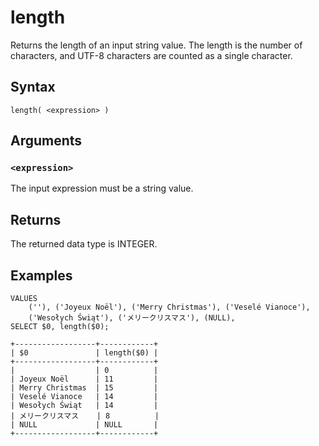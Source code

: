# length

Returns the length of an input string value. The length is the number of characters, and UTF-8 characters are counted as a single character.

## Syntax

```scopeql
length( <expression> )
```

## Arguments

### `<expression>`

The input expression must be a string value.

## Returns

The returned data type is INTEGER.

## Examples

```scopeql
VALUES
    (''), ('Joyeux Noël'), ('Merry Christmas'), ('Veselé Vianoce'),
    ('Wesołych Świąt'), ('メリークリスマス'), (NULL),
SELECT $0, length($0);
```

```
+------------------+------------+
| $0               | length($0) |
+------------------+------------+
|                  | 0          |
| Joyeux Noël      | 11         |
| Merry Christmas  | 15         |
| Veselé Vianoce   | 14         |
| Wesołych Świąt   | 14         |
| メリークリスマス    | 8          |
| NULL             | NULL       |
+------------------+------------+
```
